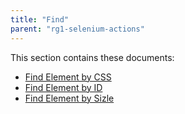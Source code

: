```yaml
---
title: "Find"
parent: "rg1-selenium-actions"
---
```


This section contains these documents:

* [Find Element by CSS](rg1-find-element-by-css)
* [Find Element by ID](rg1-find-element-by-id)
* [Find Element by Sizle](rg1-find-element-by-sizzle)
